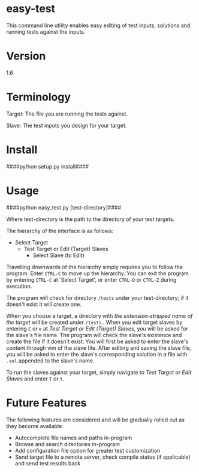 easy-test
=========
This command line utility enables easy editing of test inputs, solutions and running tests
against the inputs.

Version
=======
1.6

Terminology
===========
Target: The file you are running the tests against.

Slave: The test inputs you design for your target.

Install
=======
####python setup.py install####

Usage
=====
####python easy_test.py [test-directory]####

Where test-directory is the path to the directory of your test targets.

The hierarchy of the interface is as follows:

- Select Target
    * Test Target or Edit (Target) Slaves
        * Select Slave (to Edit)

Travelling downwards of the hierarchy simply requires you to follow the program. Enter ```CTRL-C``` to move up the hierarchy. You can exit the program by entering ```CTRL-C``` at 'Select Target', or enter ```CTRL-D``` or ```CTRL-Z``` during execution.

The program will check for directory ```/tests``` under your test-directory; if it doesn't exist it will create one. 

When you choose a target, a directory with _the extension-stripped name of the target_ will be created under ```/tests``` . When you edit target slaves by entering ```E``` or ```e``` at _Test Target or Edit (Target) Slaves_, you will be asked for the slave's file name. The program will check the slave's existence and create the file if it doesn't exist. You will first be asked to enter the slave's content through vim of the slave file. After editing and saving the slave file, you will be asked to enter the slave's corresponding solution in a file with ```.sol``` appended to the slave's name.

To run the slaves against your target, simply navigate to _Test Target or Edit Slaves_ and enter ```T``` or ```t```.

Future Features
=====
The following features are considered and will be gradually rolled out as they become available:
- Autocomplete file names and paths in-program
- Browse and search directories in-program
- Add configuration file option for greater test customization
- Send target file to a remote server, check compile status (if applicable) and send test results back